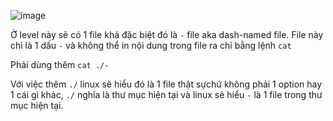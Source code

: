 ![image](https://github.com/user-attachments/assets/def940d1-0cc8-4fd8-b154-bef0d4498850)


Ở level này sẽ có 1 file khá đặc biệt đó là `-` file aka dash-named file. File này chỉ là 1 dấu `-` và không thể in nội dung trong file ra chỉ bằng lệnh `cat`

Phải dùng thêm `cat ./-` 

Với việc thêm `./` linux sẽ hiểu đó là 1 file thật sựchứ không phải 1 option hay 1 cái gì khác, `./` nghĩa là thư mục hiện tại và linux sẽ hiểu `-` là 1 file trong thư mục hiện tại. 

